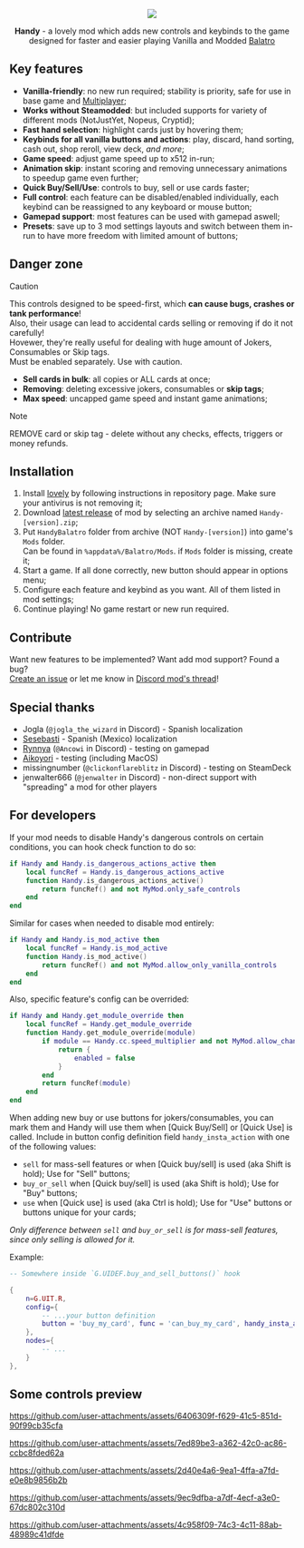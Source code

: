 <p align="center">
    <img src="https://github.com/user-attachments/assets/128aa4d1-55c5-401c-b144-52f640f512ff">
</p>

<p align="center">
    <b>Handy</b> - a lovely mod which adds new controls and keybinds to the game<br/>designed for faster and easier playing Vanilla and Modded <a href="https://store.steampowered.com/app/2379780/Balatro/" target="_blank">Balatro</a>
</p>

## Key features

-   **Vanilla-friendly**: no new run required; stability is priority, safe for use in base game and [Multiplayer](https://github.com/Balatro-Multiplayer/BalatroMultiplayer);
-   **Works without Steamodded**: but included supports for variety of different mods (NotJustYet, Nopeus, Cryptid);
-   **Fast hand selection**: highlight cards just by hovering them;
-   **Keybinds for all vanilla buttons and actions**: play, discard, hand sorting, cash out, shop reroll, view deck, *and more*;
-   **Game speed**: adjust game speed up to x512 in-run;
-   **Animation skip**: instant scoring and removing unnecessary animations to speedup game even further;
-   **Quick Buy/Sell/Use**: controls to buy, sell or use cards faster;
-   **Full control**: each feature can be disabled/enabled individually, each keybind can be reassigned to any keyboard or mouse button;
-   **Gamepad support**: most features can be used with gamepad aswell;
-   **Presets**: save up to 3 mod settings layouts and switch between them in-run to have more freedom with limited amount of buttons;

## Danger zone

> [!CAUTION]
> This controls designed to be speed-first, which **can cause bugs, crashes or tank performance**!<br/>
> Also, their usage can lead to accidental cards selling or removing if do it not carefully!<br/>
> Hovewer, they're really useful for dealing with huge amount of Jokers, Consumables or Skip tags.<br/>
> Must be enabled separately. Use with caution.

-   **Sell cards in bulk**: all copies or ALL cards at once;
-   **Removing**: deleting excessive jokers, consumables or __skip tags__;
-   **Max speed**: uncapped game speed and instant game animations;

> [!NOTE]
> REMOVE card or skip tag - delete without any checks, effects, triggers or money refunds.

## Installation

1. Install [lovely](https://github.com/ethangreen-dev/lovely-injector) by following instructions in repository page. Make sure your antivirus is not removing it;
2. Download [latest release](https://github.com/SleepyG11/HandyBalatro/releases/latest) of mod by selecting an archive named `Handy-[version].zip`; 
3. Put `HandyBalatro` folder from archive (NOT `Handy-[version]`) into game's `Mods` folder.<br/> 
   Can be found in `%appdata%/Balatro/Mods`. if `Mods` folder is missing, create it;
4. Start a game. If all done correctly, new button should appear in options menu;
5. Configure each feature and keybind as you want. All of them listed in mod settings;
6. Continue playing! No game restart or new run required.

## Contribute

Want new features to be implemented? Want add mod support? Found a bug?<br/>
[Create an issue](https://github.com/SleepyG11/HandyBalatro/issues/) or let me know in [Discord mod's thread](https://discord.com/channels/1116389027176787968/1270746376312979456)!

## Special thanks

- Jogla (`@jogla_the_wizard` in Discord) - Spanish localization
- [Sesebasti](https://github.com/sesebasti) - Spanish (Mexico) localization
- [Rynnya](https://github.com/Rynnya) (`@Ancowi` in Discord) - testing on gamepad
- [Aikoyori](https://github.com/Aikoyori) - testing (including MacOS)
- missingnumber (`@clickonflareblitz` in Discord) - testing on SteamDeck
- jenwalter666 (`@jenwalter` in Discord) - non-direct support with "spreading" a mod for other players

## For developers

If your mod needs to disable Handy's dangerous controls on certain conditions, you can hook check function to do so:

```lua
if Handy and Handy.is_dangerous_actions_active then
    local funcRef = Handy.is_dangerous_actions_active
    function Handy.is_dangerous_actions_active()
        return funcRef() and not MyMod.only_safe_controls
    end
end
```

Similar for cases when needed to disable mod entirely:

```lua
if Handy and Handy.is_mod_active then
    local funcRef = Handy.is_mod_active
    function Handy.is_mod_active()
        return funcRef() and not MyMod.allow_only_vanilla_controls
    end
end
```

Also, specific feature's config can be overrided:

```lua
if Handy and Handy.get_module_override then
    local funcRef = Handy.get_module_override
    function Handy.get_module_override(module)
        if module == Handy.cc.speed_multiplier and not MyMod.allow_change_game_speed then
            return {
                enabled = false
            }
        end
        return funcRef(module)
    end
end
```

When adding new buy or use buttons for jokers/consumables, you can mark them and Handy will use them when [Quick Buy/Sell] or [Quick Use] is called.
Include in button config definition field `handy_insta_action` with one of the following values:
- `sell` for mass-sell features or when [Quick buy/sell] is used (aka Shift is hold); Use for "Sell" buttons;
- `buy_or_sell` when [Quick buy/sell] is used (aka Shift is hold); Use for "Buy" buttons;
- `use` when [Quick use] is used (aka Ctrl is hold); Use for "Use" buttons or buttons unique for your cards;

*Only difference between `sell` and `buy_or_sell` is for mass-sell features, since only selling is allowed for it.*

Example:
```lua
-- Somewhere inside `G.UIDEF.buy_and_sell_buttons()` hook

{
    n=G.UIT.R,
    config={
        -- ...your button definition
        button = 'buy_my_card', func = 'can_buy_my_card', handy_insta_action = 'buy_or_sell'
    },
    nodes={
        -- ...
    }
},
```

## Some controls preview

https://github.com/user-attachments/assets/6406309f-f629-41c5-851d-90f99cb35cfa

https://github.com/user-attachments/assets/7ed89be3-a362-42c0-ac86-ccbc8fded62a

https://github.com/user-attachments/assets/2d40e4a6-9ea1-4ffa-a7fd-e0e8b9856b2b

https://github.com/user-attachments/assets/9ec9dfba-a7df-4ecf-a3e0-67dc802c310d

https://github.com/user-attachments/assets/4c958f09-74c3-4c11-88ab-48989c41dfde
